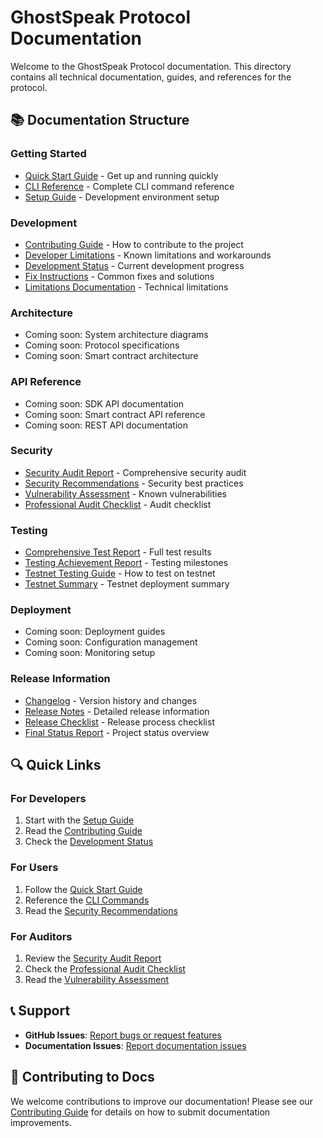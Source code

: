 # GhostSpeak Protocol Documentation

Welcome to the GhostSpeak Protocol documentation. This directory contains all technical documentation, guides, and references for the protocol.

## 📚 Documentation Structure

### Getting Started
- [Quick Start Guide](guides/getting-started.md) - Get up and running quickly
- [CLI Reference](guides/cli-reference.md) - Complete CLI command reference
- [Setup Guide](development/SETUP_GUIDE.md) - Development environment setup

### Development
- [Contributing Guide](development/CONTRIBUTING.md) - How to contribute to the project
- [Developer Limitations](development/DEVELOPER_LIMITATIONS.md) - Known limitations and workarounds
- [Development Status](development/DEVELOPMENT-STATUS.md) - Current development progress
- [Fix Instructions](development/FIX_INSTRUCTIONS.md) - Common fixes and solutions
- [Limitations Documentation](development/LIMITATIONS_DOCUMENTATION.md) - Technical limitations

### Architecture
- Coming soon: System architecture diagrams
- Coming soon: Protocol specifications
- Coming soon: Smart contract architecture

### API Reference
- Coming soon: SDK API documentation
- Coming soon: Smart contract API reference
- Coming soon: REST API documentation

### Security
- [Security Audit Report](security/SECURITY_AUDIT_REPORT.md) - Comprehensive security audit
- [Security Recommendations](security/SECURITY_RECOMMENDATIONS.md) - Security best practices
- [Vulnerability Assessment](security/VULNERABILITY_ASSESSMENT.md) - Known vulnerabilities
- [Professional Audit Checklist](security/PROFESSIONAL_AUDIT_CHECKLIST.md) - Audit checklist

### Testing
- [Comprehensive Test Report](testing/COMPREHENSIVE_TEST_REPORT.md) - Full test results
- [Testing Achievement Report](testing/TESTING_ACHIEVEMENT_REPORT.md) - Testing milestones
- [Testnet Testing Guide](testing/TESTNET_TESTING_GUIDE.md) - How to test on testnet
- [Testnet Summary](testing/TESTNET_SUMMARY.md) - Testnet deployment summary

### Deployment
- Coming soon: Deployment guides
- Coming soon: Configuration management
- Coming soon: Monitoring setup

### Release Information
- [Changelog](CHANGELOG.md) - Version history and changes
- [Release Notes](RELEASE_NOTES.md) - Detailed release information
- [Release Checklist](RELEASE_CHECKLIST.md) - Release process checklist
- [Final Status Report](FINAL_STATUS_REPORT.md) - Project status overview

## 🔍 Quick Links

### For Developers
1. Start with the [Setup Guide](development/SETUP_GUIDE.md)
2. Read the [Contributing Guide](development/CONTRIBUTING.md)
3. Check the [Development Status](development/DEVELOPMENT-STATUS.md)

### For Users
1. Follow the [Quick Start Guide](guides/getting-started.md)
2. Reference the [CLI Commands](guides/cli-reference.md)
3. Read the [Security Recommendations](security/SECURITY_RECOMMENDATIONS.md)

### For Auditors
1. Review the [Security Audit Report](security/SECURITY_AUDIT_REPORT.md)
2. Check the [Professional Audit Checklist](security/PROFESSIONAL_AUDIT_CHECKLIST.md)
3. Read the [Vulnerability Assessment](security/VULNERABILITY_ASSESSMENT.md)

## 📞 Support

- **GitHub Issues**: [Report bugs or request features](https://github.com/Prompt-or-Die/ghostspeak/issues)
- **Documentation Issues**: [Report documentation issues](https://github.com/Prompt-or-Die/ghostspeak/issues/new?labels=documentation)

## 🤝 Contributing to Docs

We welcome contributions to improve our documentation! Please see our [Contributing Guide](development/CONTRIBUTING.md) for details on how to submit documentation improvements.